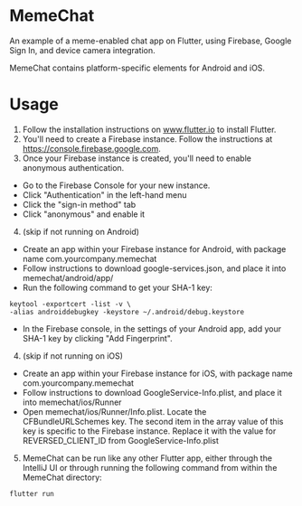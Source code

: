 # MemeChat
An example of a meme-enabled chat app on Flutter, using Firebase, Google Sign In, and device camera integration. 

MemeChat contains platform-specific elements for Android and iOS.

# Usage
1. Follow the installation instructions on www.flutter.io to install Flutter.
2. You'll need to create a Firebase instance. Follow the instructions at https://console.firebase.google.com.
3. Once your Firebase instance is created, you'll need to enable anonymous authentication.
  - Go to the Firebase Console for your new instance.
  - Click "Authentication" in the left-hand menu
  - Click the "sign-in method" tab
  - Click "anonymous" and enable it
4. (skip if not running on Android) 
- Create an app within your Firebase instance for Android, with package name com.yourcompany.memechat 
- Follow instructions to download google-services.json, and place it into memechat/android/app/
- Run the following command to get your SHA-1 key:
```
keytool -exportcert -list -v \
-alias androiddebugkey -keystore ~/.android/debug.keystore
```
- In the Firebase console, in the settings of your Android app, add your SHA-1 key by clicking "Add Fingerprint".
4. (skip if not running on iOS) 
- Create an app within your Firebase instance for iOS, with package name com.yourcompany.memechat
- Follow instructions to download GoogleService-Info.plist, and place it into memechat/ios/Runner
- Open memechat/ios/Runner/Info.plist. Locate the CFBundleURLSchemes key. The second item in the array value of this key is specific to the Firebase instance. Replace it with the value for REVERSED_CLIENT_ID from GoogleService-Info.plist
5. MemeChat can be run like any other Flutter app, either through the IntelliJ UI or through running the following command from within the MemeChat directory:

```
flutter run
```
